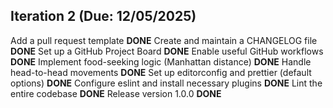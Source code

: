 ## Iteration 2 (Due: 12/05/2025)

Add a pull request template **DONE**
Create and maintain a CHANGELOG file **DONE**
Set up a GitHub Project Board **DONE**
Enable useful GitHub workflows **DONE**
Implement food-seeking logic (Manhattan distance) **DONE**
Handle head-to-head movements **DONE**
Set up editorconfig and prettier (default options) **DONE**
Configure eslint and install necessary plugins **DONE**
Lint the entire codebase **DONE**
Release version 1.0.0 **DONE**